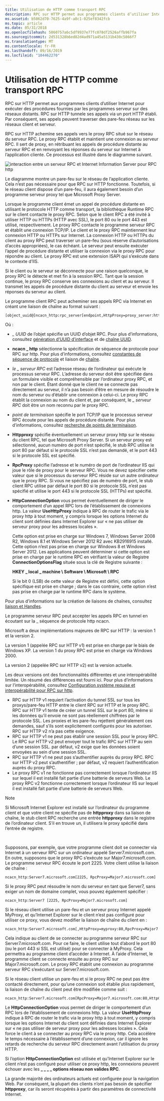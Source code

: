 ```yaml
---
title: Utilisation de HTTP comme transport RPC
description: RPC sur HTTP permet aux programmes clients d’utiliser Internet pour exécuter des procédures fournies par les programmes serveur sur des réseaux distants.
ms.assetid: b5062d70-7625-4a9f-a8c1-025ef8342fcb
ms.topic: article
ms.date: 05/31/2018
ms.openlocfilehash: 5860757a6c5df9937e77fc078df2526affb967fa
ms.sourcegitcommit: 2d531328b6ed82d4ad971a45a5131b430c5866f7
ms.translationtype: MT
ms.contentlocale: fr-FR
ms.lasthandoff: 09/16/2019
ms.locfileid: "104462270"
---
```

# <a name="using-http-as-an-rpc-transport"></a>Utilisation de HTTP comme transport RPC

RPC sur HTTP permet aux programmes clients d’utiliser Internet pour exécuter des procédures fournies par les programmes serveur sur des réseaux distants. RPC sur HTTP tunnele ses appels via un port HTTP établi. Par conséquent, ses appels peuvent traverser des pare-feu réseau sur les réseaux client et serveur.

RPC sur HTTP achemine ses appels vers le proxy RPC situé sur le réseau du serveur RPC. Le proxy RPC établit et maintient une connexion au serveur RPC. Il sert de proxy, en rétribuant les appels de procédure distante au serveur RPC et en renvoyant les réponses du serveur sur Internet à l’application cliente. Ce processus est illustré dans le diagramme suivant.

![interaction entre un serveur RPC et Internet Information Server pour RPC http](images/httprpc1.png)

Le diagramme montre un pare-feu sur le réseau de l’application cliente. Cela n’est pas nécessaire pour que RPC sur HTTP fonctionne. Toutefois, si le réseau client dispose d’un pare-feu, il aura également besoin d’un programme serveur proxy tel que Microsoft Proxy Server.

Lorsque le programme client émet un appel de procédure distante en utilisant le protocole HTTP comme transport, la bibliothèque Runtime RPC sur le client contacte le proxy RPC. Selon que le client RPC a été invité à utiliser HTTP ou HTTPs (HTTP avec SSL), le port 80 ou le port 443 est utilisé, respectivement. Le proxy RPC contacte le programme serveur RPC et établit une connexion TCP/IP. Le client et le proxy RPC maintiennent leur connexion HTTP ou HTTPs sur Internet. La connexion HTTP ou HTTPs du client au proxy RPC peut traverser un pare-feu (sous réserve d’autorisations d’accès appropriées), le cas échéant. Le serveur peut ensuite exécuter l’appel de procédure distante et utiliser la connexion via le proxy RPC pour répondre au client. Le proxy RPC est une extension ISAPI qui s’exécute dans le contexte d’IIS.

Si le client ou le serveur se déconnecte pour une raison quelconque, le proxy RPC le détecte et met fin à la session RPC. Tant que la session continue, le proxy RPC conserve ses connexions au client et au serveur. Il transmet les appels de procédure distante du client au serveur et envoie les réponses du serveur au client.

Le programme client RPC peut acheminer ses appels RPC via Internet en créant une liaison de chaîne au format suivant :

``` syntax
[object_uuid@]ncacn_http:rpc_server[endpoint,HttpProxy=proxy_server:http_port,RpcProxy=rpc_proxy:rpc_port,HttpConnectionOption=UseHttpProxy]
```

Où :

-   *\_ UUID* de l’objet spécifie un UUID d’objet RPC. Pour plus d’informations, consultez [génération d’UUID d’interface](generating-interface-uuids.md) et de [chaîne UUID](string-uuid.md).
-   **ncacn \_ http** sélectionne la spécification de séquence de protocole pour RPC sur http. Pour plus d’informations, consultez [constantes de séquence de protocole](protocol-sequence-constants.md) et liaison de [chaîne](string-binding.md).
-   *le \_ serveur RPC* est l’adresse réseau de l’ordinateur qui exécute le processus serveur RPC. L’adresse du serveur doit être spécifiée dans un formulaire visible et compréhensible par l’ordinateur proxy RPC, et non par le client. Étant donné que le client ne se connecte pas directement au serveur, il n’a pas besoin d’être en mesure de résoudre le nom du serveur ou d’établir une connexion à celui-ci. Le proxy RPC établit la connexion au nom du client et, par conséquent, le *\_ serveur RPC* doit être un nom reconnu par le proxy RPC.
-   *point de terminaison* spécifie le port TCP/IP que le processus serveur RPC écoute pour les appels de procédure distante. Pour plus d’informations, consultez [recherche de points de terminaison](finding-endpoints.md).
-   **Httpproxy** spécifie éventuellement un serveur proxy http sur le réseau du client RPC, tel que Microsoft Proxy Server. Si un serveur proxy est sélectionné, aucun numéro de port n’est spécifié, le stub RPC utilise le port 80 par défaut si le protocole SSL n’est pas demandé, et le port 443 si le protocole SSL est spécifié.
-   **RpcProxy** spécifie l’adresse et le numéro de port de l’ordinateur IIS qui joue le rôle de proxy pour le serveur RPC. Vous ne devez spécifier cette valeur que si le processus du serveur RPC réside sur un autre ordinateur que le proxy RPC. Si vous ne spécifiez pas de numéro de port, le stub client RPC utilise par défaut le port 80 si le protocole SSL n’est pas spécifié et utilise le port 443 si le protocole SSL (HTTPs) est spécifié.
-   **HttpConnectionOption** vous permet éventuellement de diriger le comportement d’un appel RPC lors de l’établissement de connexions http. La valeur **UseHttpProxy** indique à RPC de router le trafic via le proxy http à tout moment, y compris lorsque les options Internet du client sont définies dans Internet Explorer sur « ne pas utiliser de serveur proxy pour les adresses locales ».

    Cette option est prise en charge sur Windows 7, Windows Server 2008 R2, Windows 8.1 et Windows Server 2012 R2 avec KB2916915 installé. Cette option n’est pas prise en charge sur Windows 8 et Windows Server 2012. Les applications peuvent déterminer si cette option est prise en charge par le runtime RPC en vérifiant la valeur de Registre **ConnectionOptionsFlag** située sous la clé de Registre suivante :

    **HKEY \_ local \_ machine \\ Software \\ Microsoft \\ RPC**

    Si le bit 0 (LSB) de cette valeur de Registre est défini, cette option spécifique est prise en charge ; dans le cas contraire, cette option n’est pas prise en charge par le runtime RPC dans le système.

Pour plus d’informations sur la création de liaisons de chaînes, consultez [liaison et Handles](binding-and-handles.md).

Le programme serveur RPC peut accepter les appels RPC en tunnel en écoutant sur la \_ séquence de protocole http ncacn.

Microsoft a deux implémentations majeures de RPC sur HTTP : la version 1 et la version 2.

La version 1 (appelée RPC sur HTTP v1) est prise en charge par le biais de Windows XP. La version 1 du proxy RPC est prise en charge via Windows 2000.

La version 2 (appelée RPC sur HTTP v2) est la version actuelle.

Les deux versions ont des fonctionnalités différentes et une interopérabilité limitée. Un résumé des différences est fourni ici. Pour plus d’informations sur l’interopérabilité, consultez [Configuration système requise et interopérabilité pour RPC sur http](system-requirements-and-interoperability-for-rpc-over-http.md).

-   RPC sur HTTP v1 requiert l’activation du tunnel SSL sur tous les proxys/pare-feu HTTP entre le client RPC sur HTTP et le proxy RPC. RPC sur HTTP v1 tente de créer un tunnel SSL sur le port 80, même si les données qu’il envoie ne sont pas réellement chiffrées par le protocole SSL. Les proxies et les pare-feu rejettent généralement ces demandes, sauf s’ils sont explicitement configurés pour les autoriser. RPC sur HTTP v2 n’a pas cette exigence.
-   RPC sur HTTP v1 ne peut pas établir une session SSL pour le proxy RPC. Le RPC sur HTTP v2 peut envoyer tout le trafic RPC sur HTTP au sein d’une session SSL. par défaut, v2 exige que les données soient envoyées au sein d’une session SSL.
-   RPC sur HTTP v1 ne peut pas s’authentifier auprès du proxy RPC. RPC sur HTTP v2 peut s’authentifier ; par défaut, v2 requiert l’authentification auprès du proxy RPC.
-   Le proxy RPC v1 ne fonctionne pas correctement lorsque l’ordinateur IIS sur lequel il est installé fait partie d’une batterie de serveurs Web. Le proxy RPC v2 fonctionne correctement lorsque l’ordinateur IIS sur lequel il est installé fait partie d’une batterie de serveurs Web.

> [!Note]  
> Si Microsoft Internet Explorer est installé sur l’ordinateur du programme client et que votre client ne spécifie pas de **httpproxy** dans sa liaison de chaîne, le stub client RPC recherche une entrée **httpproxy** dans le registre de l’ordinateur client. S’il en trouve un, il utilisera le proxy spécifié dans l’entrée de registre.

 

Supposons, par exemple, que votre programme client doit se connecter via Internet à un serveur RPC sur un ordinateur appelé Server7.microsoft.com. En outre, supposons que le proxy RPC s’exécute sur Major7.microsoft.com. Le programme serveur RPC écoute le port 2225. Votre client utilise la liaison de chaîne :

``` syntax
ncacn_http:Server7.microsoft.com[2225, RpcProxy=Major7.microsoft.com]
```

Si le proxy RPC peut résoudre le nom du serveur en tant que Server7, sans exiger un nom de domaine complet, vous pouvez également spécifier :

``` syntax
ncacn_http:Server7 [2225, RpcProxy=Major7.microsoft.com]
```

Si le réseau client utilise un pare-feu et un serveur proxy Internet appelé MyProxy, et qu’Internet Explorer sur le client n’est pas configuré pour utiliser ce proxy, vous devez modifier la liaison de chaîne du client en :

``` syntax
ncacn_http:Server7.microsoft.com[,HttpProxy=myproxy:80,RpcProxy=Major7.microsoft.com:80]
```

Cela indique au client de se connecter au programme serveur RPC sur Server7.microsoft.com. Pour ce faire, le client utilise tout d’abord le port 80 (ou le port 443 si SSL est utilisé) pour se connecter à MyProxy. Cela permettra au programme client d’accéder à Internet. À l’aide d’Internet, le programme client se connecte ensuite au proxy RPC sur Major7.microsoft.com. Le proxy RPC établit une connexion au programme serveur RPC s’exécutant sur Server7.microsoft.com.

Si le réseau client utilise un pare-feu et si le proxy RPC ne peut pas être contacté directement, pour qu’une connexion soit établie plus rapidement, la liaison de chaîne du client peut être modifiée comme suit :

``` syntax
ncacn_http:Server7.microsoft.com[RpcProxy=Major7.microsoft.com:80,HttpConnectionOption=UseHttpProxy]
```

Le **HttpConnectionOption** vous permet de diriger le comportement d’un RPC lors de l’établissement de connexions http. La valeur **UseHttpProxy** indique à RPC de router le trafic via le proxy http à tout moment, y compris lorsque les options Internet du client sont définies dans Internet Explorer sur « ne pas utiliser de serveur proxy pour les adresses locales ». Cela force le client à se connecter au proxy RPC via le proxy http. Cela accélère le temps nécessaire à l’établissement d’une connexion, car il ignore les retards de recherche du serveur RPC directement avant l’utilisation du proxy HTTP.

Si l’option **HttpConnectionOption** est utilisée et qu’Internet Explorer sur le client n’est pas configuré pour utiliser ce proxy http, les connexions peuvent échouer avec les **\_ \_ \_ \_ options réseau non valides RPC**.

La grande majorité des ordinateurs actuels est configurée pour la navigation Web. Par conséquent, la plupart des clients n’ont pas besoin de spécifier **httpproxy**, car ils seront récupérés à partir des paramètres de connectivité Internet.

 

 




